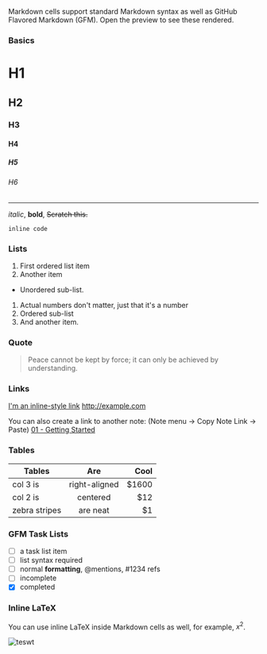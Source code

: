 Markdown cells support standard Markdown syntax as well as GitHub Flavored Markdown (GFM). Open the preview to see these rendered.

### Basics

# H1
## H2
### H3
#### H4
##### H5
###### H6

---

*italic*, **bold**, ~~Scratch this.~~

`inline code`

### Lists

1. First ordered list item
2. Another item
  * Unordered sub-list. 
1. Actual numbers don't matter, just that it's a number
  1. Ordered sub-list
4. And another item.

### Quote

> Peace cannot be kept by force; it can only be achieved by understanding.

### Links

[I'm an inline-style link](https://www.google.com)
http://example.com

You can also create a link to another note: (Note menu -> Copy Note Link -> Paste)
[01 - Getting Started](quiver-note-url/D2A1CC36-CC97-4701-A895-EFC98EF47026)

### Tables

| Tables        | Are           | Cool  |
| ------------- |:-------------:| -----:|
| col 3 is      | right-aligned | $1600 |
| col 2 is      | centered      |   $12 |
| zebra stripes | are neat      |    $1 |

### GFM Task Lists

- [ ] a task list item
- [ ] list syntax required
- [ ] normal **formatting**, @mentions, #1234 refs
- [ ] incomplete
- [x] completed

### Inline LaTeX

You can use inline LaTeX inside Markdown cells as well, for example, $x^2$.

![teswt](http://img.ptcms.csdn.net/article/201710/27/59f2de24f0b05_thumb.jpg)